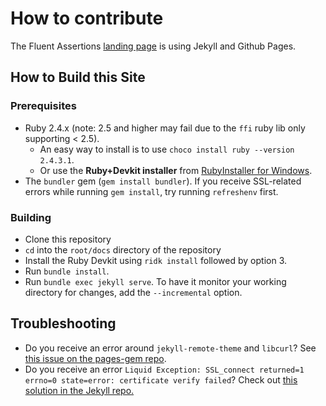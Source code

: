 # How to contribute

The Fluent Assertions [landing page](https://fluentassertions.com) is using Jekyll and Github Pages.

## How to Build this Site

### Prerequisites

* Ruby 2.4.x (note: 2.5 and higher may fail due to the `ffi` ruby lib only supporting < 2.5).
  * An easy way to install is to use `choco install ruby --version 2.4.3.1`.
  * Or use the **Ruby+Devkit installer** from [RubyInstaller for Windows](https://rubyinstaller.org/downloads/archives/).
* The `bundler` gem (`gem install bundler`). If you receive SSL-related errors while running `gem install`, try running `refreshenv` first.

### Building

* Clone this repository
* `cd` into the `root/docs` directory of the repository
* Install the Ruby Devkit using `ridk install` followed by option 3.
* Run `bundle install`.
* Run `bundle exec jekyll serve`. To have it monitor your working directory for changes, add the `--incremental` option.

## Troubleshooting

* Do you receive an error around `jekyll-remote-theme` and `libcurl`? See [this issue on the pages-gem repo](https://github.com/github/pages-gem/issues/526).
* Do you receive an error `Liquid Exception: SSL_connect returned=1 errno=0 state=error: certificate verify failed`? Check out [this solution in the Jekyll repo.](https://github.com/jekyll/jekyll/issues/3985#issuecomment-294266874)
